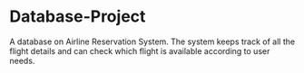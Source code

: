 # Database-Project
A database on Airline Reservation System.
The system keeps track of all the flight details and can check which flight is available according to user needs.
